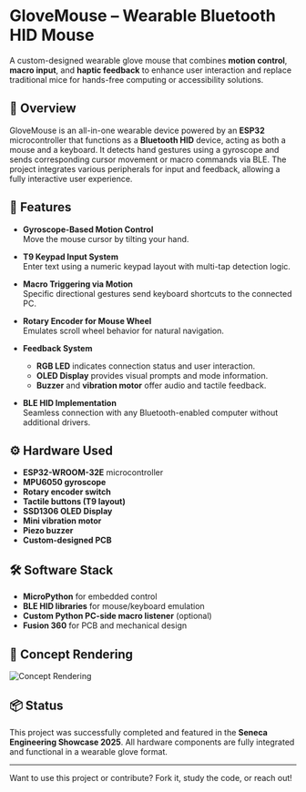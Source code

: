 # GloveMouse – Wearable Bluetooth HID Mouse

A custom-designed wearable glove mouse that combines **motion control**, **macro input**, and **haptic feedback** to enhance user interaction and replace traditional mice for hands-free computing or accessibility solutions.

## 🔧 Overview

GloveMouse is an all-in-one wearable device powered by an **ESP32** microcontroller that functions as a **Bluetooth HID** device, acting as both a mouse and a keyboard. It detects hand gestures using a gyroscope and sends corresponding cursor movement or macro commands via BLE. The project integrates various peripherals for input and feedback, allowing a fully interactive user experience.

## 🎯 Features

- **Gyroscope-Based Motion Control**  
  Move the mouse cursor by tilting your hand.

- **T9 Keypad Input System**  
  Enter text using a numeric keypad layout with multi-tap detection logic.

- **Macro Triggering via Motion**  
  Specific directional gestures send keyboard shortcuts to the connected PC.

- **Rotary Encoder for Mouse Wheel**  
  Emulates scroll wheel behavior for natural navigation.

- **Feedback System**  
  - **RGB LED** indicates connection status and user interaction.  
  - **OLED Display** provides visual prompts and mode information.  
  - **Buzzer** and **vibration motor** offer audio and tactile feedback.

- **BLE HID Implementation**  
  Seamless connection with any Bluetooth-enabled computer without additional drivers.

## ⚙️ Hardware Used

- **ESP32-WROOM-32E** microcontroller  
- **MPU6050 gyroscope**  
- **Rotary encoder switch**  
- **Tactile buttons (T9 layout)**  
- **SSD1306 OLED Display**  
- **Mini vibration motor**  
- **Piezo buzzer**  
- **Custom-designed PCB**

## 🛠️ Software Stack

- **MicroPython** for embedded control  
- **BLE HID libraries** for mouse/keyboard emulation  
- **Custom Python PC-side macro listener** (optional)  
- **Fusion 360** for PCB and mechanical design

## 📸 Concept Rendering

![Concept Rendering](/concept_renderings/concept_1.jpg)


## 📦 Status

This project was successfully completed and featured in the **Seneca Engineering Showcase 2025**. All hardware components are fully integrated and functional in a wearable glove format.

---

Want to use this project or contribute? Fork it, study the code, or reach out!

